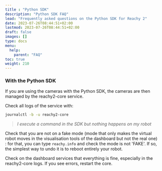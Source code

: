 ```yaml
---
title : "Python SDK"
description: "Python SDK FAQ"
lead: "Frequently asked questions on the Python SDK for Reachy 2"
date: 2023-07-26T08:44:51+02:00
lastmod: 2023-07-26T08:44:51+02:00
draft: false
images: []
type: docs
menu:
  help:
    parent: "FAQ"
toc: true
weight: 210
---
```


### With the Python SDK

If you are using the cameras with the Python SDK, the cameras are then managed by the reachy2-core service.  

Check all logs of the service with:

```bash
journalctl -b -u reachy2-core
```

> *I execute a command in the SDK but nothing happens on my robot* 

Check that you are not on a fake mode (mode that only makes the virtual robot moves in the visualisation tools of the dashboard but not the real one) : for that, you can type `reachy.info` and check the mode is not 'FAKE'. If so, the simplest way to undo it is to reboot entirely your robot. 

Check on the dashboard services that everything is fine, especially in the reachy2-core logs. If you see errors, restart the core. 

